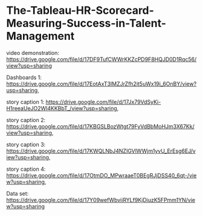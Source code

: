 # The-Tableau-HR-Scorecard-Measuring-Success-in-Talent-Management

video demonstration:
https://drive.google.com/file/d/17DF9TufCWWrKKZcPD9F8HQJD0D1Rqc56/view?usp=sharing

Dashboards 1:
https://drive.google.com/file/d/17EotAxT3IMZJrZfh2it5uWx19i_6OnBY/view?usp=sharing,

story caption 1:
https://drive.google.com/file/d/17Jx79VdSyKi-H1reeaUeJO2Wl4KKBbT_/view?usp=sharing,

story caption 2:
https://drive.google.com/file/d/17KBGSLBozWtgt79FyVdBbMoHJm3X67Kk/view?usp=sharing,

story caption 3:
https://drive.google.com/file/d/17KWQLNbJ4NZIGVlWWjm1yvU_ErEsg6EJ/view?usp=sharing, 

story caption 4:
https://drive.google.com/file/d/17OtmDO_MPwraaeT0BEgRJjDSS40_6qt-/view?usp=sharing,

Data set:
https://drive.google.com/file/d/17Y09wefWbviiRYLf9KjDiuzK5FPmm1YN/view?usp=sharing
